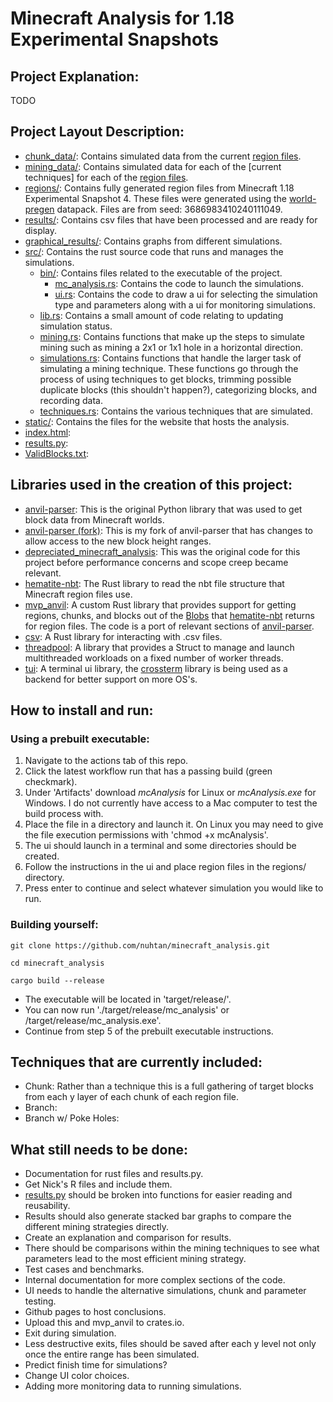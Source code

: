 # Minecraft Analysis for 1.18 Experimental Snapshots

## Project Explanation:
TODO

## Project Layout Description:
- [chunk_data/](chunk_data/): Contains simulated data from the current [region files](regions/).
- [mining_data/](mining_data/): Contains simulated data for each of the [current techniques] for each of the [region files](regions/).
- [regions/](regions/): Contains fully generated region files from Minecraft 1.18 Experimental Snapshot 4. These files were generated using the [world-pregen](https://github.com/GoldenDelicios/world-pregen) datapack. Files are from seed: 3686983410240111049.
- [results/](results/): Contains csv files that have been processed and are ready for display.
- [graphical_results/](graphical_results/): Contains graphs from different simulations.
- [src/](src/): Contains the rust source code that runs and manages the simulations.
    - [bin/](src/bin/): Contains files related to the executable of the project.
        - [mc_analysis.rs](src/bin/mc_analysis.rs): Contains the code to launch the simulations.
        - [ui.rs](#): Contains the code to draw a ui for selecting the simulation type and parameters along with a ui for monitoring simulations.
    - [lib.rs](src/lib.rs): Contains a small amount of code relating to updating simulation status.
    - [mining.rs](src/mining.rs): Contains functions that make up the steps to simulate mining such as mining a 2x1 or 1x1 hole in a horizontal direction.
    - [simulations.rs](src/simulations.rs): Contains functions that handle the larger task of simulating a mining technique. These functions go through the process of using techniques to get blocks, trimming possible duplicate blocks (this shouldn't happen?), categorizing blocks, and recording data.
    - [techniques.rs](src/techniques.rs): Contains the various techniques that are simulated.
- [static/](static/): Contains the files for the website that hosts the analysis.
- [index.html](): 
- [results.py]():
- [ValidBlocks.txt]():

## Libraries used in the creation of this project:
- [anvil-parser](https://github.com/matcool/anvil-parser): This is the original Python library that was used to get block data from Minecraft worlds.
- [anvil-parser (fork)](https://github.com/nuhtan/anvil-parser): This is my fork of anvil-parser that has changes to allow access to the new block height ranges.
- [depreciated_minecraft_analysis](https://github.com/nuhtan/depreciated_minecraft_analysis): This was the original code for this project before performance concerns and scope creep became relevant.
- [hematite-nbt](https://github.com/PistonDevelopers/hematite_nbt): The Rust library to read the nbt file structure that Minecraft region files use.
- [mvp_anvil](https://github.com/nuhtan/mvp_anvil): A custom Rust library that provides support for getting regions, chunks, and blocks out of the [Blobs](https://docs.rs/hematite-nbt/0.5.2/nbt/struct.Blob.html) that [hematite-nbt](https://github.com/PistonDevelopers/hematite_nbt) returns for region files. The code is a port of relevant sections of [anvil-parser](https://github.com/matcool/anvil-parser).
- [csv](https://github.com/BurntSushi/rust-csv): A Rust library for interacting with .csv files.
- [threadpool](https://github.com/rust-threadpool/rust-threadpool): A library that provides a Struct to manage and launch multithreaded workloads on a fixed number of worker threads.
- [tui](https://github.com/fdehau/tui-rs): A terminal ui library, the [crossterm](https://github.com/crossterm-rs/crossterm) library is being used as a backend for better support on more OS's.

## How to install and run:
### Using a prebuilt executable:
1. Navigate to the actions tab of this repo.
2. Click the latest workflow run that has a passing build (green checkmark).
3. Under 'Artifacts' download *mcAnalysis* for Linux or *mcAnalysis.exe* for Windows. I do not currently have access to a Mac computer to test the build process with.
4. Place the file in a directory and launch it. On Linux you may need to give the file execution permissions with 'chmod +x mcAnalysis'.
5. The ui should launch in a terminal and some directories should be created.
6. Follow the instructions in the ui and place region files in the regions/ directory.
7. Press enter to continue and select whatever simulation you would like to run.
### Building yourself:
```
git clone https://github.com/nuhtan/minecraft_analysis.git
```
```
cd minecraft_analysis
```
```
cargo build --release
```
- The executable will be located in 'target/release/'.
- You can now run './target/release/mc_analysis' or /target/release/mc_analysis.exe'.
- Continue from step 5 of the prebuilt executable instructions.

## Techniques that are currently included:
- Chunk: Rather than a technique this is a full gathering of target blocks from each y layer of each chunk of each region file.
- Branch:
- Branch w/ Poke Holes:

## What still needs to be done:
- Documentation for rust files and results.py.
- Get Nick's R files and include them.
- [results.py](results.py) should be broken into functions for easier reading and reusability.
- Results should also generate stacked bar graphs to compare the different mining strategies directly.
- Create an explanation and comparison for results.
- There should be comparisons within the mining techniques to see what parameters lead to the most efficient mining strategy.
- Test cases and benchmarks.
- Internal documentation for more complex sections of the code.
- UI needs to handle the alternative simulations, chunk and parameter testing.
- Github pages to host conclusions.
- Upload this and mvp_anvil to crates.io.
- Exit during simulation.
- Less destructive exits, files should be saved after each y level not only once the entire range has been simulated.
- Predict finish time for simulations?
- Change UI color choices.
- Adding more monitoring data to running simulations.